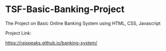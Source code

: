 # TSF-Basic-Banking-Project
The Project on Basic Online Banking System using HTML, CSS, Javascript 

Project Link:

https://rajspeaks.github.io/banking-system/
